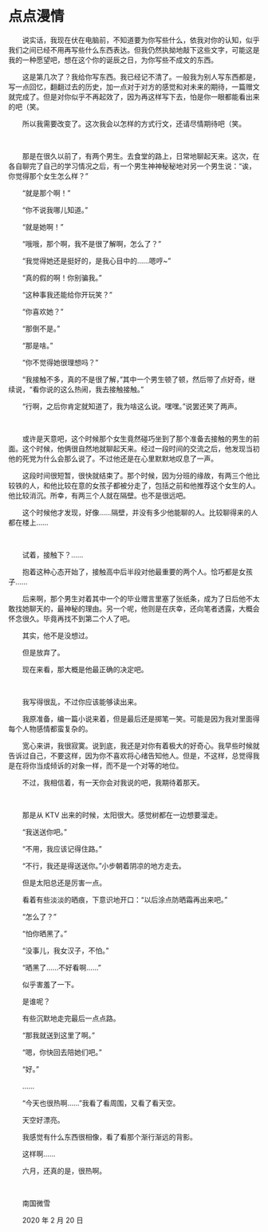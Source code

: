 # 点点漫情

　　说实话，我现在伏在电脑前，不知道要为你写些什么，依我对你的认知，似乎我们之间已经不用再写些什么东西表达。但我仍然执拗地敲下这些文字，可能这是我的一种愿望吧，想在这个你的诞辰之日，为你写些不成文的东西。

　　这是第几次了？我给你写东西。我已经记不清了。一般我为别人写东西都是，写一点回忆，翻翻过去的历史，加一点对于对方的感觉和对未来的期待，一篇赠文就完成了。但是对你似乎不再起效了，因为再这样写下去，怕是你一眼都能看出来的吧（笑。

　　所以我需要改变了。这次我会以怎样的方式行文，还请尽情期待吧（笑。

<br />

　　那是在很久以前了，有两个男生。去食堂的路上，日常地聊起天来。这次，在各自聊完了自己的学习情况之后，有一个男生神神秘秘地对另一个男生说：“诶，你觉得那个女生怎么样？”

　　“就是那个啊！”

　　“你不说我哪儿知道。”

　　“就是她啊！”

　　“哦哦，那个啊，我不是很了解啊，怎么了？”

　　“我觉得她还是挺好的，是我心目中的……嗯哼~”

　　“真的假的啊！你别骗我。”

　　“这种事我还能给你开玩笑？”

　　“你喜欢她？”

　　“那倒不是。”

　　“那是啥。”

　　“你不觉得她很理想吗？”

　　“我接触不多，真的不是很了解，”其中一个男生顿了顿，然后带了点好奇，继续说，“看你说的这么热闹，我去接触接触。”

　　“行啊，之后你肯定就知道了，我为啥这么说。嘿嘿。”说罢还笑了两声。

<br />

　　或许是天意吧，这个时候那个女生竟然碰巧坐到了那个准备去接触的男生的前面。这个时候，他俩很自然地就聊起天来。经过一段时间的交流之后，他发现当初他的死党为什么会那么说了。不过他还是在心里默默地叹息了一声。

　　这段时间很短暂，很快就结束了。那个时候，因为分班的缘故，有两三个他比较铁的人，和他比较在意的女孩子都被分走了，包括之前和他推荐这个女生的人。他比较消沉。所幸，有两三个人就在隔壁。也不是很远吧。

　　这个时候他才发现，好像……隔壁，并没有多少他能聊的人。比较聊得来的人都在楼上……

<br />

　　试着，接触下？……

　　抱着这种心态开始了，接触高中后半段对他最重要的两个人。恰巧都是女孩子……

　　后来啊，那个男生对着其中一个的毕业赠言里塞了张纸条，成为了日后他不太敢找她聊天的，最神秘的理由。另一个呢，他则是在庆幸，还向笔者透露，大概会怀念很久。毕竟再找不到第二个人了吧。

　　其实，他不是没想过。

　　但是放弃了。

　　现在来看，那大概是他最正确的决定吧。

<br />

　　我写得很乱，不过你应该能够读出来。

　　我原准备，编一篇小说来着，但是最后还是掷笔一笑。可能是因为我对里面得每个人物感情都蛮复杂的。

　　宽心来讲，我很寂寞。说到底，我还是对你有着极大的好奇心。我早些时候就告诉过自己，不要这样，因为你不喜欢将心绪告知他人。但是，不这样，总觉得我是在将你当成倾诉的对象一样，而不是一个对等的地位。

　　不过，我相信着，有一天你会对我说的吧，我期待着那天。

<br />

　　那是从 KTV 出来的时候，太阳很大。感觉树都在一边想要溜走。

　　“我送送你吧。”

　　“不用，我应该记得住路。”

　　“不行，我还是得送送你。”小步朝着阴凉的地方走去。

　　但是太阳总还是厉害一点。

　　看着有些淡淡的晒痕，下意识地开口：“以后涂点防晒霜再出来吧。”

　　“怎么了？”

　　“怕你晒黑了。”

　　“没事儿，我女汉子，不怕。”

　　“晒黑了……不好看啊……”

　　似乎害羞了一下。

　　是谁呢？

　　有些沉默地走完最后一点点路。

　　“那我就送到这里了啊。”

　　“嗯，你快回去陪她们吧。”

　　“好。”

　　……

　　“今天也很热啊……”我看了看周围，又看了看天空。

　　天空好漂亮。

　　我感觉有什么东西很相像，看了看那个渐行渐远的背影。

　　这样啊……

　　六月，还真的是，很热啊。

<br />

　　南国微雪

　　2020 年 2 月 20 日

